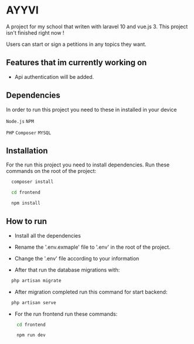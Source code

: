 
# AYYVI

A project for my school that writen with laravel 10 and vue.js 3. This project isn't finished right now !

Users can start or sign a petitions in any topics they want.



## Features that im currently working on

- Api authentication will be added.


  
## Dependencies

In order to run this project you need to these in installed in your device 

`Node.js`
`NPM`

`PHP`
`Composer` `MYSQL`

  
## Installation

For the run this project you need to install dependencies. Run these commands on the root of the project:

```bash 
  composer install
```
```bash 
  cd frontend
```
```bash 
  npm install
```
    
## How to run

- Install all the dependencies

- Rename the '.env.exmaple' file to '.env' in the root of the project.
- Change the '.env' file according to your information
- After that run the database migrations with:

```bash
  php artisan migrate
```

- After migration completed run this command for start backend:

```bash
  php artisan serve
```

- For the run frontend run these commands:
```bash
    cd frontend
```
```bash
    npm run dev
```

  
